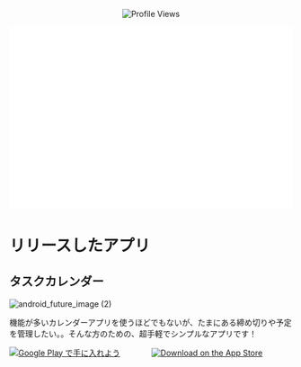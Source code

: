 <div align="center">

![Profile Views](https://komarev.com/ghpvc/?username=mqkotoo&color=lightgrey&style=flat-square)

![Metrics](/github-metrics.svg)

</div>


# リリースしたアプリ
## タスクカレンダー
![android_future_image (2)](https://user-images.githubusercontent.com/87256037/215746546-5fb1fae6-a277-41ab-9bd6-0b319f059812.png)


機能が多いカレンダーアプリを使うほどでもないが、たまにある締め切りや予定を管理したい。。そんな方のための、超手軽でシンプルなアプリです！


<a href='https://play.google.com/store/apps/details?id=com.app.taskManagement&pcampaignid=pcampaignidMKT-Other-global-all-co-prtnr-py-PartBadge-Mar2515-1'><img alt='Google Play で手に入れよう' src='https://play.google.com/intl/ja/badges/static/images/badges/ja_badge_web_generic.png' width="210" height="100"></a>　　　　<a href="https://apple.co/3HcoulN"><img src="https://tools.applemediaservices.com/api/badges/download-on-the-app-store/black/ja-jp?size=250x83&amp;releaseDate=1659139200&h=0e6cd676b88181534f9150591ccc8dcd" alt="Download on the App Store" width="210"></a>

